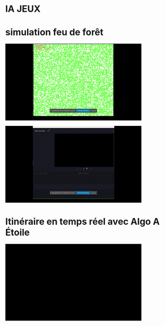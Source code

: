 # IA JEUX

# simulation feu de forêt 
![alt text](https://github.com/jkaf-kafacK/IA---JEUX/blob/main/Feu%20de%20brouse/video_feu_2_cotes_opposes.gif?raw=true)

![alt text](https://github.com/jkaf-kafacK/IA---JEUX/blob/main/Feu%20de%20brouse/video_Direction_N_O.gif?raw=true)


# Itinéraire en temps réel avec Algo A Étoile 
![alt text](https://github.com/jkaf-kafacK/IA---JEUX/blob/main/base-CFT/video_montrant_intineraire_en_temps_reel.gif?raw=true)
